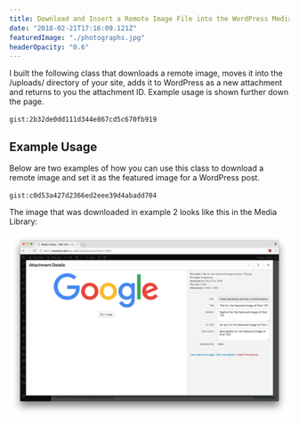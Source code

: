 ```yaml
---
title: Download and Insert a Remote Image File into the WordPress Media Library
date: "2018-02-21T17:16:09.121Z"
featuredImage: "./photographs.jpg"
headerOpacity: "0.6"
---
```


I built the following class that downloads a remote image, moves it into the /uploads/ directory of your site, adds it to WordPress as a new attachment and returns to you the attachment ID. Example usage is shown further down the page.

`gist:2b32de0dd111d344e867cd5c670fb919`

## Example Usage

Below are two examples of how you can use this class to download a remote image and set it as the featured image for a WordPress post.

`gist:c0d53a427d2366ed2eee39d4abadd704`

The image that was downloaded in example 2 looks like this in the Media Library:

![Download remote image](./download-remote-image.png)
